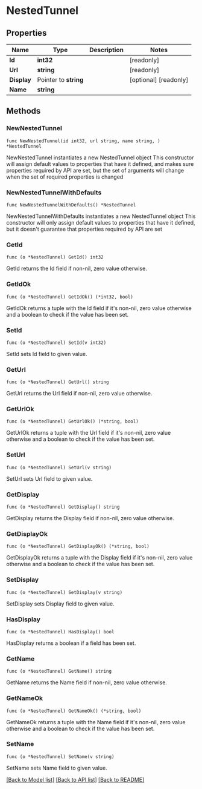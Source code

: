 # NestedTunnel

## Properties

Name | Type | Description | Notes
------------ | ------------- | ------------- | -------------
**Id** | **int32** |  | [readonly] 
**Url** | **string** |  | [readonly] 
**Display** | Pointer to **string** |  | [optional] [readonly] 
**Name** | **string** |  | 

## Methods

### NewNestedTunnel

`func NewNestedTunnel(id int32, url string, name string, ) *NestedTunnel`

NewNestedTunnel instantiates a new NestedTunnel object
This constructor will assign default values to properties that have it defined,
and makes sure properties required by API are set, but the set of arguments
will change when the set of required properties is changed

### NewNestedTunnelWithDefaults

`func NewNestedTunnelWithDefaults() *NestedTunnel`

NewNestedTunnelWithDefaults instantiates a new NestedTunnel object
This constructor will only assign default values to properties that have it defined,
but it doesn't guarantee that properties required by API are set

### GetId

`func (o *NestedTunnel) GetId() int32`

GetId returns the Id field if non-nil, zero value otherwise.

### GetIdOk

`func (o *NestedTunnel) GetIdOk() (*int32, bool)`

GetIdOk returns a tuple with the Id field if it's non-nil, zero value otherwise
and a boolean to check if the value has been set.

### SetId

`func (o *NestedTunnel) SetId(v int32)`

SetId sets Id field to given value.


### GetUrl

`func (o *NestedTunnel) GetUrl() string`

GetUrl returns the Url field if non-nil, zero value otherwise.

### GetUrlOk

`func (o *NestedTunnel) GetUrlOk() (*string, bool)`

GetUrlOk returns a tuple with the Url field if it's non-nil, zero value otherwise
and a boolean to check if the value has been set.

### SetUrl

`func (o *NestedTunnel) SetUrl(v string)`

SetUrl sets Url field to given value.


### GetDisplay

`func (o *NestedTunnel) GetDisplay() string`

GetDisplay returns the Display field if non-nil, zero value otherwise.

### GetDisplayOk

`func (o *NestedTunnel) GetDisplayOk() (*string, bool)`

GetDisplayOk returns a tuple with the Display field if it's non-nil, zero value otherwise
and a boolean to check if the value has been set.

### SetDisplay

`func (o *NestedTunnel) SetDisplay(v string)`

SetDisplay sets Display field to given value.

### HasDisplay

`func (o *NestedTunnel) HasDisplay() bool`

HasDisplay returns a boolean if a field has been set.

### GetName

`func (o *NestedTunnel) GetName() string`

GetName returns the Name field if non-nil, zero value otherwise.

### GetNameOk

`func (o *NestedTunnel) GetNameOk() (*string, bool)`

GetNameOk returns a tuple with the Name field if it's non-nil, zero value otherwise
and a boolean to check if the value has been set.

### SetName

`func (o *NestedTunnel) SetName(v string)`

SetName sets Name field to given value.



[[Back to Model list]](../README.md#documentation-for-models) [[Back to API list]](../README.md#documentation-for-api-endpoints) [[Back to README]](../README.md)


